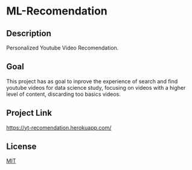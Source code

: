 # ML-Recomendation

## Description  
Personalized Youtube Video Recomendation.

## Goal  
This project has as goal to inprove the experience of search and find youtube videos for data science study, focusing on videos with a higher level of content, discarding too basics videos.

## Project Link    
https://yt-recomendation.herokuapp.com/

## License
[MIT](https://choosealicense.com/licenses/mit/)

